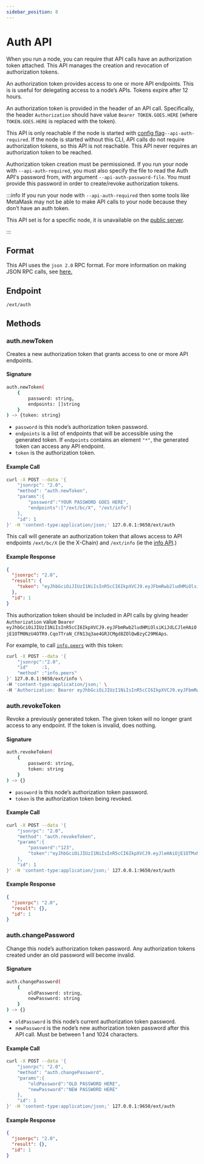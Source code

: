 ```yaml
---
sidebar_position: 8
---
```


# Auth API

When you run a node, you can require that API calls have an authorization token attached. This API manages the creation and revocation of authorization tokens.

An authorization token provides access to one or more API endpoints. This is is useful for delegating access to a node’s APIs. Tokens expire after 12 hours.

An authorization token is provided in the header of an API call. Specifically, the header `Authorization` should have value `Bearer TOKEN.GOES.HERE` (where `TOKEN.GOES.HERE` is replaced with the token).

This API is only reachable if the node is started with [config flag](../../../nodes/maintain/metalgo-config-flags.md)`--api-auth-required`. If the node is started without this CLI, API calls do not require authorization tokens, so this API is not reachable. This API never requires an authorization token to be reached.

Authorization token creation must be permissioned. If you run your node with `--api-auth-required`, you must also specify the file to read the Auth API's password from, with argument `--api-auth-password-file`. You must provide this password in order to create/revoke authorization tokens.

:::info
If you run your node with `--api-auth-required` then some tools like MetaMask may not be able to make API calls to your node because they don’t have an auth token.

This API set is for a specific node, it is unavailable on the [public server](../public-api-server.md).

:::

## Format

This API uses the `json 2.0` RPC format. For more information on making JSON RPC calls, see [here.](issuing-api-calls.md)

## Endpoint

```text
/ext/auth
```

## Methods

### auth.newToken

Creates a new authorization token that grants access to one or more API endpoints.

#### **Signature**

```sh
auth.newToken(
    {
        password: string,
        endpoints: []string
    }
) -> {token: string}
```

- `password` is this node’s authorization token password.
- `endpoints` is a list of endpoints that will be accessible using the generated token. If `endpoints` contains an element `"*"`, the generated token can access any API endpoint.
- `token` is the authorization token.

#### **Example Call**

```sh
curl -X POST --data '{
    "jsonrpc": "2.0",
    "method": "auth.newToken",
    "params":{
        "password":"YOUR PASSWORD GOES HERE",
        "endpoints":["/ext/bc/X", "/ext/info"]
    },
    "id": 1
}' -H 'content-type:application/json;' 127.0.0.1:9650/ext/auth
```

This call will generate an authorization token that allows access to API endpoints `/ext/bc/X` (ie the X-Chain) and `/ext/info` (ie the [info API](info.md).)

#### **Example Response**

```json
{
  "jsonrpc": "2.0",
  "result": {
    "token": "eyJhbGciOiJIUzI1NiIsInR5cCI6IkpXVCJ9.eyJFbmRwb2ludHMiOlsiKiJdLCJleHAiOjE1OTM0NzU4OTR9.Cqo7TraN_CFN13q3ae4GRJCMgd8ZOlQwBzyC29M6Aps"
  },
  "id": 1
}
```

This authorization token should be included in API calls by giving header `Authorization` value `Bearer eyJhbGciOiJIUzI1NiIsInR5cCI6IkpXVCJ9.eyJFbmRwb2ludHMiOlsiKiJdLCJleHAiOjE1OTM0NzU4OTR9.Cqo7TraN_CFN13q3ae4GRJCMgd8ZOlQwBzyC29M6Aps`.

For example, to call [`info.peers`](info.md#infopeers) with this token:

```sh
curl -X POST --data '{
    "jsonrpc":"2.0",
    "id"     :1,
    "method" :"info.peers"
}' 127.0.0.1:9650/ext/info \
-H 'content-type:application/json;' \
-H 'Authorization: Bearer eyJhbGciOiJIUzI1NiIsInR5cCI6IkpXVCJ9.eyJFbmRwb2ludHMiOlsiKiJdLCJleHAiOjE1OTM0NzU4OTR9.Cqo7TraN_CFN13q3ae4GRJCMgd8ZOlQwBzyC29M6Aps'
```

### auth.revokeToken

Revoke a previously generated token. The given token will no longer grant access to any endpoint. If the token is invalid, does nothing.

#### **Signature**

```sh
auth.revokeToken(
    {
        password: string,
        token: string
    }
) -> {}
```

- `password` is this node’s authorization token password.
- `token` is the authorization token being revoked.

#### **Example Call**

```sh
curl -X POST --data '{
    "jsonrpc": "2.0",
    "method": "auth.revokeToken",
    "params":{
        "password":"123",
        "token":"eyJhbGciOiJIUzI1NiIsInR5cCI6IkpXVCJ9.eyJleHAiOjE1OTMxNzIzMjh9.qZVNhH6AMQ_LpbXnPbTFEL6Vm5EM5FLU-VEKpYBH3k4"
    },
    "id": 1
}' -H 'content-type:application/json;' 127.0.0.1:9650/ext/auth
```

#### **Example Response**

```json
{
  "jsonrpc": "2.0",
  "result": {},
  "id": 1
}
```

### auth.changePassword

Change this node’s authorization token password. Any authorization tokens created under an old password will become invalid.

#### **Signature**

```sh
auth.changePassword(
    {
        oldPassword: string,
        newPassword: string
    }
) -> {}
```

- `oldPassword` is this node’s current authorization token password.
- `newPassword` is the node’s new authorization token password after this API call. Must be between 1 and 1024 characters.

#### **Example Call**

```sh
curl -X POST --data '{
    "jsonrpc": "2.0",
    "method": "auth.changePassword",
    "params":{
        "oldPassword":"OLD PASSWORD HERE",
        "newPassword":"NEW PASSWORD HERE"
    },
    "id": 1
}' -H 'content-type:application/json;' 127.0.0.1:9650/ext/auth
```

#### **Example Response**

```json
{
  "jsonrpc": "2.0",
  "result": {},
  "id": 1
}
```
